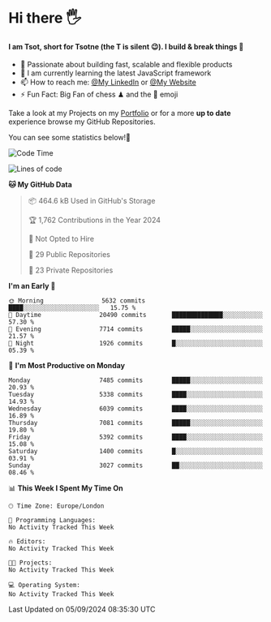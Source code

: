 # Hi there :raised_hand_with_fingers_splayed:
#### I am Tsot, short for Tsotne (the T is silent :wink:). I build & break things :space_invader:
- :telescope: Passionate about building fast, scalable and flexible products
- :seedling: I am currently learning the latest JavaScript framework 
- :mailbox: How to reach me: [@My LinkedIn](https://www.linkedin.com/in/tsotne-gvadzabia/) or [@My Website](https://tsotne.co.uk/contact)
- :zap: Fun Fact: Big Fan of chess ♟ and the 👾 emoji

Take a look at my Projects on my [Portfolio](https://tsotne.co.uk/) or for a more **up to date** experience browse my GitHub Repositories.

You can see some statistics below!:space_invader:
<!--START_SECTION:waka-->
![Code Time](http://img.shields.io/badge/Code%20Time-761%20hrs%202%20mins-blue)

![Lines of code](https://img.shields.io/badge/From%20Hello%20World%20I%27ve%20Written-13.1%20million%20lines%20of%20code-blue)

**🐱 My GitHub Data** 

> 📦 464.6 kB Used in GitHub's Storage 
 > 
> 🏆 1,762 Contributions in the Year 2024
 > 
> 🚫 Not Opted to Hire
 > 
> 📜 29 Public Repositories 
 > 
> 🔑 23 Private Repositories 
 > 
**I'm an Early 🐤** 

```text
🌞 Morning                5632 commits        ████░░░░░░░░░░░░░░░░░░░░░   15.75 % 
🌆 Daytime                20490 commits       ██████████████░░░░░░░░░░░   57.30 % 
🌃 Evening                7714 commits        █████░░░░░░░░░░░░░░░░░░░░   21.57 % 
🌙 Night                  1926 commits        █░░░░░░░░░░░░░░░░░░░░░░░░   05.39 % 
```
📅 **I'm Most Productive on Monday** 

```text
Monday                   7485 commits        █████░░░░░░░░░░░░░░░░░░░░   20.93 % 
Tuesday                  5338 commits        ████░░░░░░░░░░░░░░░░░░░░░   14.93 % 
Wednesday                6039 commits        ████░░░░░░░░░░░░░░░░░░░░░   16.89 % 
Thursday                 7081 commits        █████░░░░░░░░░░░░░░░░░░░░   19.80 % 
Friday                   5392 commits        ████░░░░░░░░░░░░░░░░░░░░░   15.08 % 
Saturday                 1400 commits        █░░░░░░░░░░░░░░░░░░░░░░░░   03.91 % 
Sunday                   3027 commits        ██░░░░░░░░░░░░░░░░░░░░░░░   08.46 % 
```


📊 **This Week I Spent My Time On** 

```text
🕑︎ Time Zone: Europe/London

💬 Programming Languages: 
No Activity Tracked This Week

🔥 Editors: 
No Activity Tracked This Week

🐱‍💻 Projects: 
No Activity Tracked This Week

💻 Operating System: 
No Activity Tracked This Week
```


 Last Updated on 05/09/2024 08:35:30 UTC
<!--END_SECTION:waka-->
